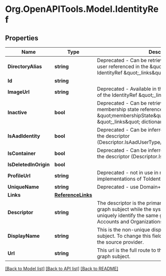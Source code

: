# Org.OpenAPITools.Model.IdentityRef

## Properties

Name | Type | Description | Notes
------------ | ------------- | ------------- | -------------
**DirectoryAlias** | **string** | Deprecated - Can be retrieved by querying the Graph user referenced in the \&quot;self\&quot; entry of the IdentityRef \&quot;_links\&quot; dictionary | [optional] 
**Id** | **string** |  | [optional] 
**ImageUrl** | **string** | Deprecated - Available in the \&quot;avatar\&quot; entry of the IdentityRef \&quot;_links\&quot; dictionary | [optional] 
**Inactive** | **bool** | Deprecated - Can be retrieved by querying the Graph membership state referenced in the \&quot;membershipState\&quot; entry of the GraphUser \&quot;_links\&quot; dictionary | [optional] 
**IsAadIdentity** | **bool** | Deprecated - Can be inferred from the subject type of the descriptor (Descriptor.IsAadUserType/Descriptor.IsAadGroupType) | [optional] 
**IsContainer** | **bool** | Deprecated - Can be inferred from the subject type of the descriptor (Descriptor.IsGroupType) | [optional] 
**IsDeletedInOrigin** | **bool** |  | [optional] 
**ProfileUrl** | **string** | Deprecated - not in use in most preexisting implementations of ToIdentityRef | [optional] 
**UniqueName** | **string** | Deprecated - use Domain+PrincipalName instead | [optional] 
**Links** | [**ReferenceLinks**](ReferenceLinks.md) |  | [optional] 
**Descriptor** | **string** | The descriptor is the primary way to reference the graph subject while the system is running. This field will uniquely identify the same graph subject across both Accounts and Organizations. | [optional] 
**DisplayName** | **string** | This is the non-unique display name of the graph subject. To change this field, you must alter its value in the source provider. | [optional] 
**Url** | **string** | This url is the full route to the source resource of this graph subject. | [optional] 

[[Back to Model list]](../README.md#documentation-for-models) [[Back to API list]](../README.md#documentation-for-api-endpoints) [[Back to README]](../README.md)

